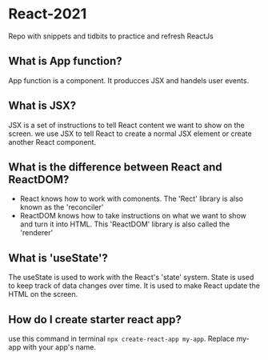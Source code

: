 # React-2021
Repo with snippets and tidbits to practice and refresh ReactJs

## What is App function?
App function is a component. It producces JSX and handels user events.

## What is JSX?
JSX is a set of instructions to tell React content we want to show on the screen. we use JSX to tell React to create a normal JSX element or create another React component.

## What is the difference between React and ReactDOM?
* React knows how to work with comonents. The 'Rect' library is also  known as the 'reconciler'
* ReactDOM knows how to take instructions on what we want to show and turn  it into HTML. This 'ReactDOM' library is also  called the 'renderer'

## What is 'useState'?
The useState is used to work with the React's 'state' system. State is used to keep track of data changes over time. It is used to make React update the HTML on the screen.

## How do I create starter react app?
use this command in terminal ```npx create-react-app my-app```. Replace my-app with your app's name.
